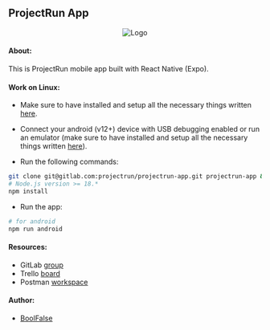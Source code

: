 
## ProjectRun App

<div style="text-align: center">
    <img src="https://drive.google.com/uc?id=11GOe2SHmc2LsGw81MDGvzoFrFPXoV48C" alt="Logo">
</div>



#### About:

This is ProjectRun mobile app built with React Native (Expo).



#### Work on Linux:

- Make sure to have installed and setup all the necessary things written [here](https://reactnative.dev/docs/environment-setup).

- Connect your android (v12+) device with USB debugging enabled or run an emulator (make sure to have installed and setup all the necessary things written [here](https://developer.android.com/studio/run/emulator)).

- Run the following commands:
```bash
git clone git@gitlab.com:projectrun/projectrun-app.git projectrun-app && cd projectrun-app/
# Node.js version >= 18.*
npm install
```

- Run the app:
```bash
# for android
npm run android
```



#### Resources:

- GitLab [group](https://gitlab.com/projectrun)
- Trello [board](https://trello.com/b/oiUvRWb1/projectrun-mobile)
- Postman [workspace](https://go.postman.co/workspace/4c1f641c-e02c-4aa5-b636-565308855c75)



#### Author:

- [BoolFalse](https://boolfalse.com/)
